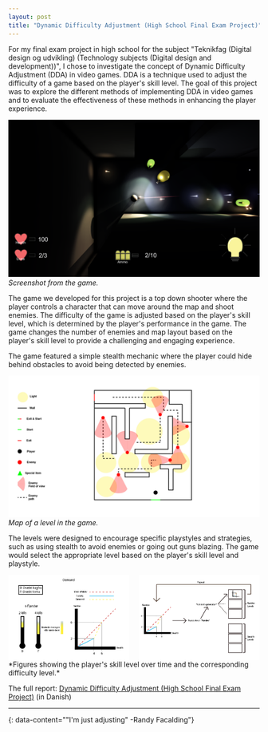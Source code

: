 ```yaml
---
layout: post
title: "Dynamic Difficulty Adjustment (High School Final Exam Project)"
---
```


For my final exam project in high school for the subject "Teknikfag (Digital design og udvikling) (Technology subjects (Digital design and development))", I chose to investigate the concept of Dynamic Difficulty Adjustment (DDA) in video games. DDA is a technique used to adjust the difficulty of a game based on the player's skill level. The goal of this project was to explore the different methods of implementing DDA in video games and to evaluate the effectiveness of these methods in enhancing the player experience.

![theme logo](https://raw.githubusercontent.com/besplago/besplago.github.io/main/_images/dda_1.png)
*Screenshot from the game.*

The game we developed for this project is a top down shooter where the player controls a character that can move around the map and shoot enemies. The difficulty of the game is adjusted based on the player's skill level, which is determined by the player's performance in the game. The game changes the number of enemies and map layout based on the player's skill level to provide a challenging and engaging experience.

The game featured a simple stealth mechanic where the player could hide behind obstacles to avoid being detected by enemies.

![theme logo](https://raw.githubusercontent.com/besplago/besplago.github.io/main/_images/dda_2.jpg)
*Map of a level in the game.*

The levels were designed to encourage specific playstyles and strategies, such as using stealth to avoid enemies or going out guns blazing. The game would select the appropriate level based on the player's skill level and playstyle.

<div style="display: flex; justify-content: space-between;">
  <img src="https://raw.githubusercontent.com/besplago/besplago.github.io/main/_images/dda_3.jpg" alt="Graph showing the player's skill level over time and the corresponding difficulty level (I)" style="width: 48%;">
  <img src="https://raw.githubusercontent.com/besplago/besplago.github.io/main/_images/dda_4.jpg" alt="Graph showing the player's skill level over time and the corresponding difficulty level (II)" style="width: 48%;">
</div>
*Figures showing the player's skill level over time and the corresponding difficulty level.*

The full report: [Dynamic Difficulty Adjustment (High School Final Exam Project)](https://drive.google.com/file/d/1gyjESyYmUuUykEyAZrzr-tSaxs84ywUX/view?usp=drive_link) (in Danish)

---
{: data-content="\"I'm just adjusting\" -Randy Facalding"}
